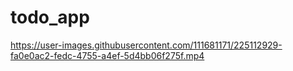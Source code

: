# todo_app

https://user-images.githubusercontent.com/111681171/225112929-fa0e0ac2-fedc-4755-a4ef-5d4bb06f275f.mp4
#
